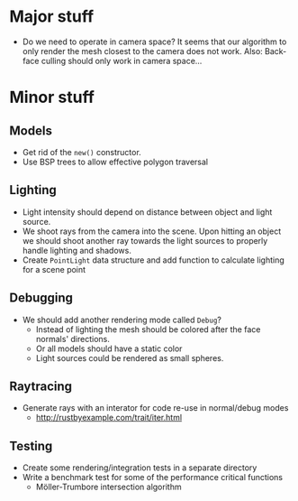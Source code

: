 # Major stuff

* Do we need to operate in camera space?
  It seems that our algorithm to only render the mesh closest to the camera does not work.
  Also: Back-face culling should only work in camera space...

# Minor stuff

## Models

* Get rid of the `new()` constructor.
* Use BSP trees to allow effective polygon traversal

## Lighting

* Light intensity should depend on distance between object and light source.
* We shoot rays from the camera into the scene.
  Upon hitting an object we should shoot another ray towards the light sources to properly handle lighting and shadows.
* Create `PointLight` data structure and add function to calculate lighting for a scene point

## Debugging

* We should add another rendering mode called `Debug`?
  * Instead of lighting the mesh should be colored after the face normals' directions.
  * Or all models should have a static color
  * Light sources could be rendered as small spheres.

## Raytracing

* Generate rays with an interator for code re-use in normal/debug modes
  * http://rustbyexample.com/trait/iter.html

## Testing

* Create some rendering/integration tests in a separate directory
* Write a benchmark test for some of the performance critical functions
  * Möller-Trumbore intersection algorithm
